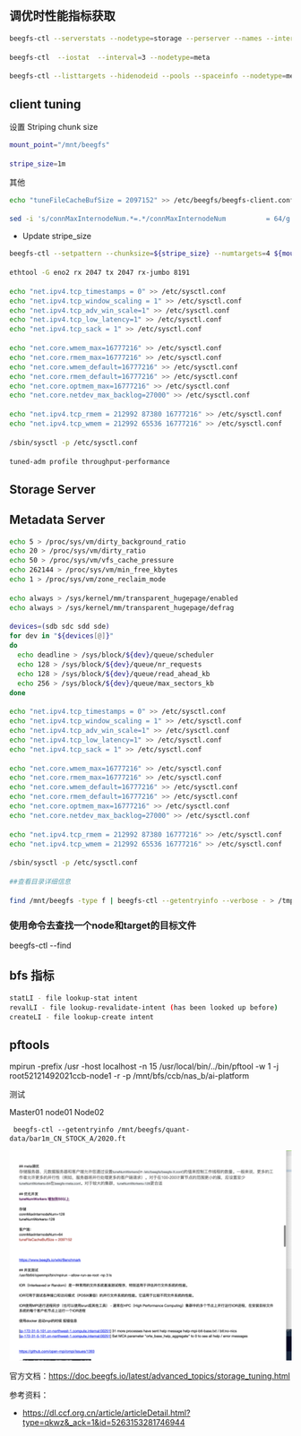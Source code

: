 ## 调优时性能指标获取

```bash
beegfs-ctl --serverstats --nodetype=storage --perserver --names --interval=3

beegfs-ctl  --iostat  --interval=3 --nodetype=meta

beegfs-ctl --listtargets --hidenodeid --pools --spaceinfo --nodetype=meta --logenabled --loglevel=5
```

## client tuning

设置 Striping chunk size

```bash
mount_point="/mnt/beegfs"

stripe_size=1m
```

其他

```bash
echo "tuneFileCacheBufSize = 2097152" >> /etc/beegfs/beegfs-client.conf

sed -i 's/connMaxInternodeNum.*=.*/connMaxInternodeNum          = 64/g'  /etc/beegfs/beegfs-client.conf
```

- Update stripe_size

```bash
beegfs-ctl --setpattern --chunksize=${stripe_size} --numtargets=4 ${mount_point}

ethtool -G eno2 rx 2047 tx 2047 rx-jumbo 8191

echo "net.ipv4.tcp_timestamps = 0" >> /etc/sysctl.conf
echo "net.ipv4.tcp_window_scaling = 1" >> /etc/sysctl.conf
echo "net.ipv4.tcp_adv_win_scale=1" >> /etc/sysctl.conf
echo "net.ipv4.tcp_low_latency=1" >> /etc/sysctl.conf
echo "net.ipv4.tcp_sack = 1" >> /etc/sysctl.conf

echo "net.core.wmem_max=16777216" >> /etc/sysctl.conf
echo "net.core.rmem_max=16777216" >> /etc/sysctl.conf
echo "net.core.wmem_default=16777216" >> /etc/sysctl.conf
echo "net.core.rmem_default=16777216" >> /etc/sysctl.conf
echo "net.core.optmem_max=16777216" >> /etc/sysctl.conf
echo "net.core.netdev_max_backlog=27000" >> /etc/sysctl.conf

echo "net.ipv4.tcp_rmem = 212992 87380 16777216" >> /etc/sysctl.conf
echo "net.ipv4.tcp_wmem = 212992 65536 16777216" >> /etc/sysctl.conf

/sbin/sysctl -p /etc/sysctl.conf

tuned-adm profile throughput-performance
```

## Storage Server

## Metadata Server 

```bash
echo 5 > /proc/sys/vm/dirty_background_ratio
echo 20 > /proc/sys/vm/dirty_ratio
echo 50 > /proc/sys/vm/vfs_cache_pressure
echo 262144 > /proc/sys/vm/min_free_kbytes
echo 1 > /proc/sys/vm/zone_reclaim_mode

echo always > /sys/kernel/mm/transparent_hugepage/enabled
echo always > /sys/kernel/mm/transparent_hugepage/defrag

devices=(sdb sdc sdd sde)
for dev in "${devices[@]}"
do
  echo deadline > /sys/block/${dev}/queue/scheduler
  echo 128 > /sys/block/${dev}/queue/nr_requests
  echo 128 > /sys/block/${dev}/queue/read_ahead_kb
  echo 256 > /sys/block/${dev}/queue/max_sectors_kb
done

echo "net.ipv4.tcp_timestamps = 0" >> /etc/sysctl.conf
echo "net.ipv4.tcp_window_scaling = 1" >> /etc/sysctl.conf
echo "net.ipv4.tcp_adv_win_scale=1" >> /etc/sysctl.conf
echo "net.ipv4.tcp_low_latency=1" >> /etc/sysctl.conf
echo "net.ipv4.tcp_sack = 1" >> /etc/sysctl.conf

echo "net.core.wmem_max=16777216" >> /etc/sysctl.conf
echo "net.core.rmem_max=16777216" >> /etc/sysctl.conf
echo "net.core.wmem_default=16777216" >> /etc/sysctl.conf
echo "net.core.rmem_default=16777216" >> /etc/sysctl.conf
echo "net.core.optmem_max=16777216" >> /etc/sysctl.conf
echo "net.core.netdev_max_backlog=27000" >> /etc/sysctl.conf

echo "net.ipv4.tcp_rmem = 212992 87380 16777216" >> /etc/sysctl.conf
echo "net.ipv4.tcp_wmem = 212992 65536 16777216" >> /etc/sysctl.conf

/sbin/sysctl -p /etc/sysctl.conf

##查看目录详细信息

find /mnt/beegfs -type f | beegfs-ctl --getentryinfo --verbose - > /tmp/entryinfo.txt
```

### 使用命令去查找一个node和target的目标文件

beegfs-ctl --find

## bfs 指标

```bash
statLI - file lookup-stat intent
revalLI - file lookup-revalidate-intent (has been looked up before)
createLI - file lookup-create intent
```

## pftools

 mpirun -prefix /usr -host localhost -n 15 /usr/local/bin/../bin/pftool -w 1 -j root52121492021ccb-node1 -r -p /mnt/bfs/ccb/nas_b/ai-platform

测试

Master01
node01
Node02

```
 beegfs-ctl --getentryinfo /mnt/beegfs/quant-data/bar1m_CN_STOCK_A/2020.ft
```



![image-20221203152240945](../.assets/image-20221203152240945.png)

官方文档：<https://doc.beegfs.io/latest/advanced_topics/storage_tuning.html>

参考资料：

- <https://dl.ccf.org.cn/article/articleDetail.html?type=qkwz&_ack=1&id=5263153281746944>

  
